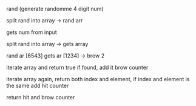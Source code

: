 rand (generate randomme 4 digit num)

split rand into array -> rand arr

gets num from input

split rand into array -> gets array

  rand ar [6543]
  gets ar [1234] -> brow 2

iterate array and return true if found, add it brow counter

iterate array again, return both index and element, if index and element is the same add hit counter

return hit and brow counter